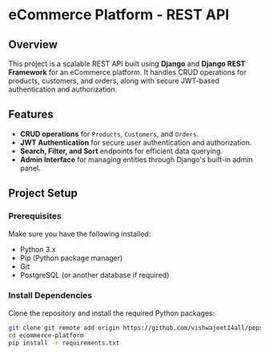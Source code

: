 # eCommerce Platform - REST API

## Overview

This project is a scalable REST API built using **Django** and **Django REST Framework** for an eCommerce platform. It handles CRUD operations for products, customers, and orders, along with secure JWT-based authentication and authorization.

## Features

- **CRUD operations** for `Products`, `Customers`, and `Orders`.
- **JWT Authentication** for secure user authentication and authorization.
- **Search, Filter, and Sort** endpoints for efficient data querying.
- **Admin Interface** for managing entities through Django's built-in admin panel.

## Project Setup

### Prerequisites

Make sure you have the following installed:

- Python 3.x
- Pip (Python package manager)
- Git
- PostgreSQL (or another database if required)

### Install Dependencies

Clone the repository and install the required Python packages:

```bash
git clone git remote add origin https://github.com/vishwajeet14all/pepsales_assgnment.git
cd ecommerce-platform
pip install -r requirements.txt
